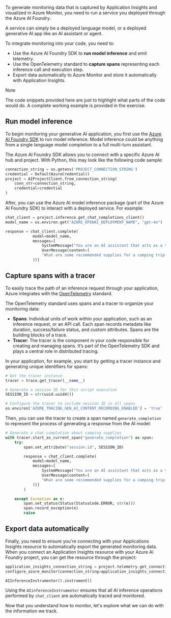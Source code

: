 To generate monitoring data that is captured by Application Insights and visualized in Azure Monitor, you need to run a service you deployed through the Azure AI Foundry.

A service can simply be a deployed language model, or a deployed generative AI app like an AI assistant or agent.

To integrate monitoring into your code, you need to:

- Use the Azure AI Foundry SDK to **run model inference** and emit telemetry.
- Use the OpenTelemetry standard to **capture spans** representing each inference call and execution step.
- Export data automatically to Azure Monitor and store it automatically with Application Insights.

> [!Note]
> The code snippets provided here are just to highlight what parts of the code would do. A complete working example is provided in the exercise.

## Run model inference

To begin monitoring your generative AI application, you first use the [Azure AI Foundry SDK](/azure/ai-foundry/how-to/develop/sdk-overview?tabs=sync&pivots=programming-language-python?azure-portal=true) to run model inference. Model inference could be anything from a single language model completion to a full multi-turn assistant.

The Azure AI Foundry SDK allows you to connect with a specific Azure AI hub and project. With Python, this may look like the following code sample:

```python
connection_string = os.getenv('PROJECT_CONNECTION_STRING')
credential = DefaultAzureCredential()
project = AIProjectClient.from_connection_string(
    conn_str=connection_string,
    credential=credential
)
```

After, you can use the Azure AI model inference package (part of the Azure AI Foundry SDK) to interact with a deployed service. For example:

```python
chat_client = project.inference.get_chat_completions_client()
model_name = os.environ.get("AZURE_OPENAI_DEPLOYMENT_NAME", "gpt-4o")

response = chat_client.complete(
            model=model_name,
            messages=[
                SystemMessage("You are an AI assistant that acts as a travel guide."),
                UserMessage(content=(
                "What are some recommended supplies for a camping trip in the mountains?"
            ))]
```

## Capture spans with a tracer

To easily trace the path of an inference request through your application, Azure integrates with the [OpenTelemetry](https://opentelemetry.io/?azure-portal=true) standard.

The OpenTelemetry standard uses spans and a tracer to organize your monitoring data:

- **Spans**: Individual units of work within your application, such as an inference request, or an API call. Each span records metadata like duration, success/failure status, and custom attributes. Spans are the building blocks of a trace.
- **Tracer**: The tracer is the component in your code responsible for creating and managing spans. It’s part of the OpenTelemetry SDK and plays a central role in distributed tracing.

In your application, for example, you start by getting a tracer instance and generating unique identifiers for spans:

```python
# Get the tracer instance
tracer = trace.get_tracer(__name__)

# Generate a session ID for this script execution
SESSION_ID = str(uuid.uuid4())

# Configure the tracer to include session ID in all spans
os.environ['AZURE_TRACING_GEN_AI_CONTENT_RECORDING_ENABLED'] = 'true'

```

Then, you can use the tracer to create a span named `generate_completion` to represent the process of generating a response from the AI model:

```python
# Generate a chat completion about camping supplies
with tracer.start_as_current_span("generate_completion") as span:
    try:
        span.set_attribute("session.id", SESSION_ID)

        response = chat_client.complete(
            model=model_name,
            messages=[
                SystemMessage("You are an AI assistant that acts as a travel guide."),
                UserMessage(content=(
                "What are some recommended supplies for a camping trip in the mountains?"
            ))]
        )

    except Exception as e:
        span.set_status(Status(StatusCode.ERROR, str(e)))
        span.record_exception(e)
        raise
```

## Export data automatically

Finally, you need to ensure you're connecting with your Applications Insights resource to automatically export the generated monitoring data. When you connect an Application Insights resource with your Azure AI Foundry project, you can get the resource through the project:

```python
application_insights_connection_string = project.telemetry.get_connection_string()
configure_azure_monitor(connection_string=application_insights_connection_string)

AIInferenceInstrumentor().instrument()
```

Using the `AIinferenceInstrumentor` ensures that all AI inference operations performed by `chat_client` are automatically traced and monitored.

Now that you understand how to monitor, let's explore what we can do with the information we track.